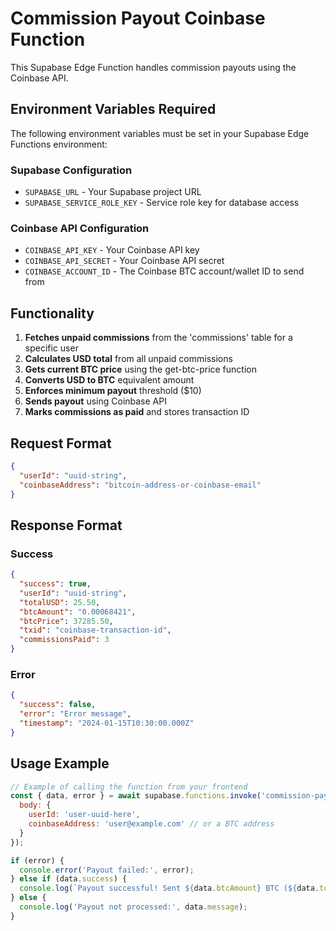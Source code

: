 # Commission Payout Coinbase Function

This Supabase Edge Function handles commission payouts using the Coinbase API.

## Environment Variables Required

The following environment variables must be set in your Supabase Edge Functions environment:

### Supabase Configuration
- `SUPABASE_URL` - Your Supabase project URL
- `SUPABASE_SERVICE_ROLE_KEY` - Service role key for database access

### Coinbase API Configuration  
- `COINBASE_API_KEY` - Your Coinbase API key
- `COINBASE_API_SECRET` - Your Coinbase API secret
- `COINBASE_ACCOUNT_ID` - The Coinbase BTC account/wallet ID to send from

## Functionality

1. **Fetches unpaid commissions** from the 'commissions' table for a specific user
2. **Calculates USD total** from all unpaid commissions 
3. **Gets current BTC price** using the get-btc-price function
4. **Converts USD to BTC** equivalent amount
5. **Enforces minimum payout** threshold ($10)
6. **Sends payout** using Coinbase API
7. **Marks commissions as paid** and stores transaction ID

## Request Format

```json
{
  "userId": "uuid-string",
  "coinbaseAddress": "bitcoin-address-or-coinbase-email"
}
```

## Response Format

### Success
```json
{
  "success": true,
  "userId": "uuid-string", 
  "totalUSD": 25.50,
  "btcAmount": "0.00068421",
  "btcPrice": 37285.50,
  "txid": "coinbase-transaction-id",
  "commissionsPaid": 3
}
```

### Error
```json
{
  "success": false,
  "error": "Error message",
  "timestamp": "2024-01-15T10:30:00.000Z"
}
```

## Usage Example

```javascript
// Example of calling the function from your frontend
const { data, error } = await supabase.functions.invoke('commission-payout-coinbase', {
  body: {
    userId: 'user-uuid-here',
    coinbaseAddress: 'user@example.com' // or a BTC address
  }
});

if (error) {
  console.error('Payout failed:', error);
} else if (data.success) {
  console.log(`Payout successful! Sent ${data.btcAmount} BTC (${data.totalUSD} USD) - Transaction: ${data.txid}`);
} else {
  console.log('Payout not processed:', data.message);
}
```